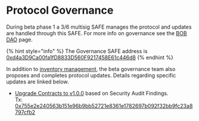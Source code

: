 # Protocol Governance

During beta phase 1 a 3/6 multisig SAFE manages the protocol and updates are handled through this SAFE. For more info on governance see the [BOB DAO](../bob-dao.md) page.&#x20;

{% hint style="info" %}
The Governance SAFE address is [0xd4a3D9Ca00fa1fD8833D560F9217458E61c446d8](https://app.safe.global/matic:0xd4a3D9Ca00fa1fD8833D560F9217458E61c446d8/home)
{% endhint %}

In addition to [inventory management](../inventory-management.md), the beta governance team also proposes and completes protocol updates. Details regarding specific updates are linked below.

* [Upgrade Contracts to v1.0.0](upgrade-contracts-to-v1.0.0.md) based on Security Audit Findings.\
  Tx: [0x755e2e240563b151e96b9bb52721e8361e1782697b092f32bb9fc23a8797cfb2](https://polygonscan.com/tx/0x755e2e240563b151e96b9bb52721e8361e1782697b092f32bb9fc23a8797cfb2)



